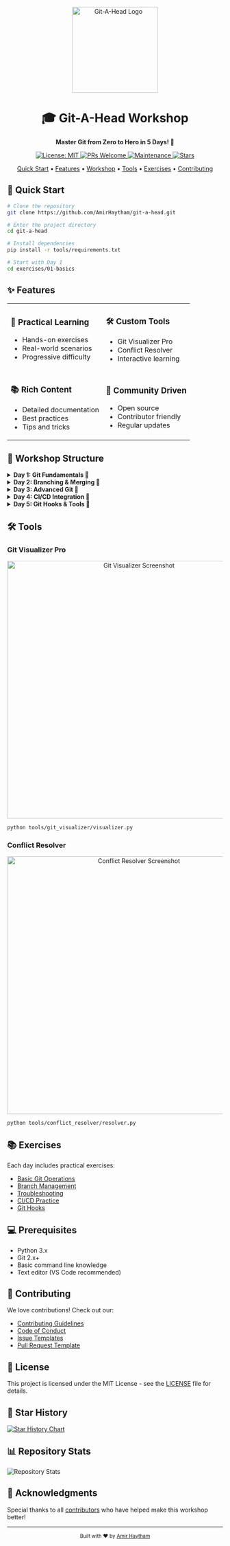 <p align="center">
  <img src="assets/logo2.png" alt="Git-A-Head Logo" width="200"/>
</p>

<h1 align="center">🎓 Git-A-Head Workshop</h1>

<p align="center">
  <strong>Master Git from Zero to Hero in 5 Days! 🚀</strong>
</p>

<p align="center">
  <a href="https://opensource.org/licenses/MIT">
    <img src="https://img.shields.io/badge/License-MIT-yellow.svg" alt="License: MIT"/>
  </a>
  <a href="http://makeapullrequest.com">
    <img src="https://img.shields.io/badge/PRs-welcome-brightgreen.svg" alt="PRs Welcome"/>
  </a>
  <a href="https://github.com/AmirHaytham/git-a-head/graphs/commit-activity">
    <img src="https://img.shields.io/badge/Maintained%3F-yes-green.svg" alt="Maintenance"/>
  </a>
  <a href="https://github.com/AmirHaytham/git-a-head/stargazers">
    <img src="https://img.shields.io/github/stars/AmirHaytham/git-a-head?style=social" alt="Stars"/>
  </a>
</p>

<p align="center">
  <a href="#-quick-start">Quick Start</a> •
  <a href="#-features">Features</a> •
  <a href="#-workshop-structure">Workshop</a> •
  <a href="#-tools">Tools</a> •
  <a href="#-exercises">Exercises</a> •
  <a href="#-contributing">Contributing</a>
</p>

## 🚀 Quick Start

```bash
# Clone the repository
git clone https://github.com/AmirHaytham/git-a-head.git

# Enter the project directory
cd git-a-head

# Install dependencies
pip install -r tools/requirements.txt

# Start with Day 1
cd exercises/01-basics
```

## ✨ Features

<table>
  <tr>
    <td>
      <h3>🎯 Practical Learning</h3>
      <ul>
        <li>Hands-on exercises</li>
        <li>Real-world scenarios</li>
        <li>Progressive difficulty</li>
      </ul>
    </td>
    <td>
      <h3>🛠️ Custom Tools</h3>
      <ul>
        <li>Git Visualizer Pro</li>
        <li>Conflict Resolver</li>
        <li>Interactive learning</li>
      </ul>
    </td>
  </tr>
  <tr>
    <td>
      <h3>📚 Rich Content</h3>
      <ul>
        <li>Detailed documentation</li>
        <li>Best practices</li>
        <li>Tips and tricks</li>
      </ul>
    </td>
    <td>
      <h3>🤝 Community Driven</h3>
      <ul>
        <li>Open source</li>
        <li>Contributor friendly</li>
        <li>Regular updates</li>
      </ul>
    </td>
  </tr>
</table>

## 📅 Workshop Structure

<details>
<summary><b>Day 1: Git Fundamentals 🌱</b></summary>

- [Introduction to Version Control](content/day1/README.md#introduction)
- [Basic Git Commands](content/day1/README.md#basic-commands)
- [Repository Management](content/day1/README.md#repo-management)
- [Commit Best Practices](content/day1/README.md#commit-practices)
</details>

<details>
<summary><b>Day 2: Branching & Merging 🌿</b></summary>

- [Branch Operations](content/day2/README.md#branch-operations)
- [Merge Strategies](content/day2/README.md#merge-strategies)
- [Conflict Resolution](content/day2/README.md#conflict-resolution)
- [Branch Management](content/day2/README.md#branch-management)
</details>

<details>
<summary><b>Day 3: Advanced Git 🌳</b></summary>

- [Git Internals](content/day3/README.md#git-internals)
- [Rebase Operations](content/day3/README.md#rebase)
- [Cherry-picking](content/day3/README.md#cherry-pick)
- [Advanced Workflows](content/day3/README.md#workflows)
</details>

<details>
<summary><b>Day 4: CI/CD Integration 🔄</b></summary>

- [GitHub Actions](content/day4/README.md#github-actions)
- [Automated Testing](content/day4/README.md#testing)
- [Deployment Flows](content/day4/README.md#deployment)
- [Pipeline Best Practices](content/day4/README.md#best-practices)
</details>

<details>
<summary><b>Day 5: Git Hooks & Tools 🎣</b></summary>

- [Custom Git Hooks](content/day5/README.md#git-hooks)
- [Workflow Automation](content/day5/README.md#automation)
- [Team Collaboration](content/day5/README.md#collaboration)
- [Advanced Tools](content/day5/README.md#tools)
</details>

## 🛠️ Tools

### Git Visualizer Pro
<p align="center">
  <img src="tools/git_visualizer/screenshots/main.png" alt="Git Visualizer Screenshot" width="600"/>
</p>

```bash
python tools/git_visualizer/visualizer.py
```

### Conflict Resolver
<p align="center">
  <img src="tools/conflict_resolver/screenshots/main.png" alt="Conflict Resolver Screenshot" width="600"/>
</p>

```bash
python tools/conflict_resolver/resolver.py
```

## 📚 Exercises

Each day includes practical exercises:
- [Basic Git Operations](exercises/01-basics/)
- [Branch Management](exercises/02-branching/)
- [Troubleshooting](exercises/03-troubleshooting/)
- [CI/CD Practice](exercises/04-cicd/)
- [Git Hooks](exercises/05-hooks/)

## 💻 Prerequisites

- Python 3.x
- Git 2.x+
- Basic command line knowledge
- Text editor (VS Code recommended)

## 🤝 Contributing

We love contributions! Check out our:
- [Contributing Guidelines](CONTRIBUTING.md)
- [Code of Conduct](CODE_OF_CONDUCT.md)
- [Issue Templates](.github/ISSUE_TEMPLATE/)
- [Pull Request Template](.github/PULL_REQUEST_TEMPLATE.md)

## 📝 License

This project is licensed under the MIT License - see the [LICENSE](LICENSE) file for details.

## 🌟 Star History

[![Star History Chart](https://api.star-history.com/svg?repos=AmirHaytham/git-a-head&type=Date)](https://star-history.com/#AmirHaytham/git-a-head&Date)

## 📊 Repository Stats

![Repository Stats](https://repobeats.axiom.co/api/embed/your-repobeats-hash.svg "Repobeats analytics image")

## 🙏 Acknowledgments

Special thanks to all [contributors](https://github.com/AmirHaytham/git-a-head/graphs/contributors) who have helped make this workshop better!

---

<p align="center">
  <sub>Built with ❤️ by <a href="https://github.com/AmirHaytham">Amir Haytham</a></sub>
</p>
